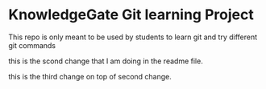 # KnowledgeGate Git learning Project

This repo is only meant to be used by students to learn git and try different git commands


this is the scond change that I am doing in the readme file.

this is the third change on top of second change.
